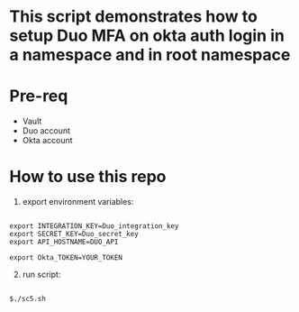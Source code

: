 # This script demonstrates how to setup Duo MFA on okta auth login in a namespace and in root namespace

# Pre-req
- Vault
- Duo account
- Okta account

# How to use this repo

1. export environment variables:

```

export INTEGRATION_KEY=Duo_integration_key
export SECRET_KEY=Duo_secret_key
export API_HOSTNAME=DUO_API

export Okta_TOKEN=YOUR_TOKEN

```

2. run script:

```

$./sc5.sh

```
